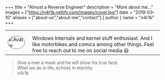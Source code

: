 +++
title = "Almost a Reverse Engineer"
description = "More about me..."
images = ["https://n4r1b.netlify.com/images/cover.jpg"]
date = "2019-03-10"
aliases = ["about-us","about-me","contact"]
[ author ]
  name = "n4r1b"
+++

<table border="0">
 <tr>
    <td><img src="/images/avatar.jpg" style="border: 2px solid #a9a9b3; border-radius: 50%" alt="Avatar"></td>
    <td style="padding-left: 15px;padding-top: 15px;">
        Windows Internals and kernel stuff enthusiast. And I like motorbikes and comics among other things. Feel free to reach out to me on social media 😃
    </td>
 </tr>
</table>

> Give a man a mask and he will show his true face.<br/> What we do in life, echoes in eternity<br/>n4r1b